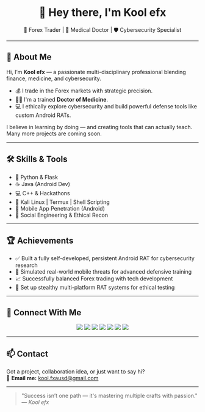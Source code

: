 <h1 align="center">👋 Hey there, I'm Kool efx</h1>

<p align="center">
  🚀 Forex Trader | 🥼 Medical Doctor | 🛡 Cybersecurity Specialist
</p>

---

## 🧠 About Me

Hi, I’m **Kool efx** — a passionate multi-disciplinary professional blending finance, medicine, and cybersecurity.  
- 💰 I trade in the Forex markets with strategic precision.  
- 👨‍⚕️ I'm a trained **Doctor of Medicine**.  
- 💻 I ethically explore cybersecurity and build powerful defense tools like custom Android RATs.

I believe in learning by doing — and creating tools that can actually teach. Many more projects are coming soon.

---

## 🛠️ Skills & Tools

- 🐍 Python & Flask  
- ☕ Java (Android Dev)  
- 💻 C++ & Hackathons  
- 🐧 Kali Linux | Termux | Shell Scripting  
- 📱 Mobile App Penetration (Android)  
- 🧠 Social Engineering & Ethical Recon

---

## 🏆 Achievements

- ✅ Built a fully self-developed, persistent Android RAT for cybersecurity research  
- 🎯 Simulated real-world mobile threats for advanced defensive training  
- 📈 Successfully balanced Forex trading with tech development  
- 📡 Set up stealthy multi-platform RAT systems for ethical testing

---

## 🔗 Connect With Me

<p align="center">
  <a href="https://www.instagram.com/kool_efx?igsh=bDBxdDNhcW0wbzVk"><img src="https://img.shields.io/badge/Instagram-%23E4405F.svg?style=for-the-badge&logo=instagram&logoColor=white" /></a>
  <a href="https://youtube.com/@kool_efx?si=D6_wRqELhe6oVTRa"><img src="https://img.shields.io/badge/YouTube-%23FF0000.svg?style=for-the-badge&logo=youtube&logoColor=white" /></a>
  <a href="https://discord.gg/5efFHxVcvh"><img src="https://img.shields.io/badge/Discord-%237289DA.svg?style=for-the-badge&logo=discord&logoColor=white" /></a>
  <a href="https://www.facebook.com/share/1AaSH6urun/"><img src="https://img.shields.io/badge/Facebook-%231877F2.svg?style=for-the-badge&logo=facebook&logoColor=white" /></a>
  <a href="https://www.tiktok.com/@kool_efx"><img src="https://img.shields.io/badge/TikTok-%23000000.svg?style=for-the-badge&logo=tiktok&logoColor=white" /></a>
  <a href="mailto:kool.fxausd@gmail.com"><img src="https://img.shields.io/badge/Gmail-D14836?style=for-the-badge&logo=gmail&logoColor=white" /></a>
  <a href="https://linktr.ee/kool.clever"><img src="https://img.shields.io/badge/Linktree-%2330B980.svg?style=for-the-badge&logo=linktree&logoColor=white" /></a>
</p>

---

## 📫 Contact

Got a project, collaboration idea, or just want to say hi?  
📧 **Email me:** kool.fxausd@gmail.com

---

> "Success isn’t one path — it's mastering multiple crafts with passion." — *Kool efx*
